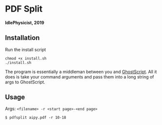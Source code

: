 # PDF Split
#### IdlePhysicist, 2019

## Installation

Run the install script

```shell
chmod +x install.sh
./install.sh
```

The program is essentially a middleman between you and [GhostScript](https://www.ghostscript.com/). All it does is take your command arguments and pass them into a long string of args to GhostScript.

## Usage

Args: `<filename> -r <start page>-<end page>`

```shell
$ pdfsplit aipy.pdf -r 10-18
```
